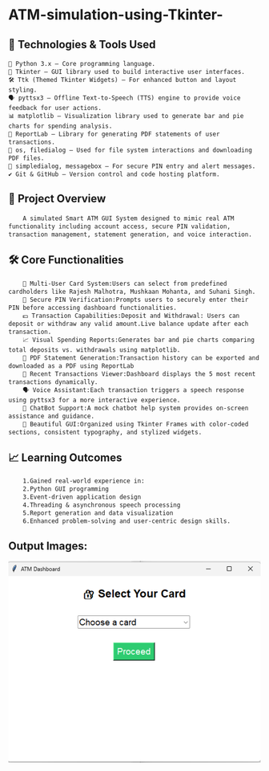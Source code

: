 # ATM-simulation-using-Tkinter-

## 🔧 Technologies & Tools Used
    🐍 Python 3.x – Core programming language.
    🧱 Tkinter – GUI library used to build interactive user interfaces.
    🛠️ Ttk (Themed Tkinter Widgets) – For enhanced button and layout styling.
    🗣️ pyttsx3 – Offline Text-to-Speech (TTS) engine to provide voice feedback for user actions.
    📊 matplotlib – Visualization library used to generate bar and pie charts for spending analysis.
    📄 ReportLab – Library for generating PDF statements of user transactions.
    📂 os, filedialog – Used for file system interactions and downloading PDF files.
    🔐 simpledialog, messagebox – For secure PIN entry and alert messages.
    ✔️ Git & GitHub – Version control and code hosting platform.

## 🧠 Project Overview
        A simulated Smart ATM GUI System designed to mimic real ATM functionality including account access, secure PIN validation,                 transaction management, statement generation, and voice interaction.

## 🛠️ Core Functionalities
        🔐 Multi-User Card System:Users can select from predefined cardholders like Rajesh Malhotra, Mushkaan Mohanta, and Suhani Singh.
        🧾 Secure PIN Verification:Prompts users to securely enter their PIN before accessing dashboard functionalities.
        💵 Transaction Capabilities:Deposit and Withdrawal: Users can deposit or withdraw any valid amount.Live balance update after each             transaction.
        📈 Visual Spending Reports:Generates bar and pie charts comparing total deposits vs. withdrawals using matplotlib.    
        📄 PDF Statement Generation:Transaction history can be exported and downloaded as a PDF using ReportLab
        📜 Recent Transactions Viewer:Dashboard displays the 5 most recent transactions dynamically.
        🗣️ Voice Assistant:Each transaction triggers a speech response using pyttsx3 for a more interactive experience.
        🤖 ChatBot Support:A mock chatbot help system provides on-screen assistance and guidance.
        🎨 Beautiful GUI:Organized using Tkinter Frames with color-coded sections, consistent typography, and stylized widgets.

## 📈 Learning Outcomes
        1.Gained real-world experience in:
        2.Python GUI programming
        3.Event-driven application design
        4.Threading & asynchronous speech processing
        5.Report generation and data visualization
        6.Enhanced problem-solving and user-centric design skills.

## Output Images:

![image alt](https://github.com/mushkaan0205/ATM-simulation-using-Tkinter-/blob/be4881bd5645b4d16f20c7be2a7128d67d225925/output/O1%20(1).png)
